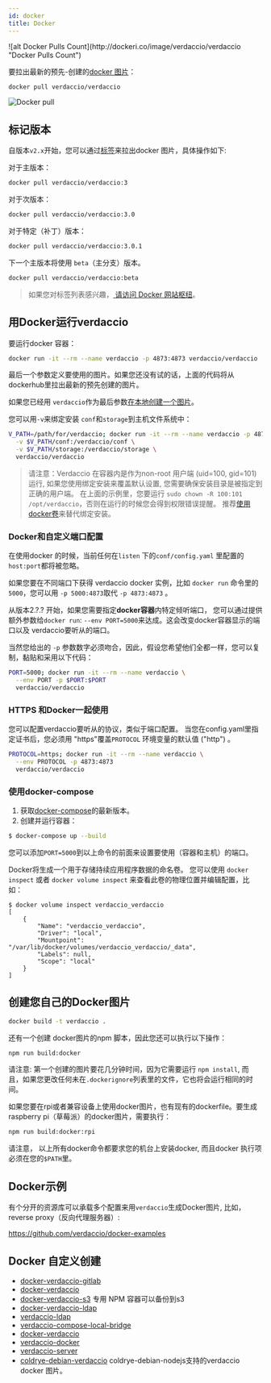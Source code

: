 ```yaml
---
id: docker
title: Docker
---
```

<div class="docker-count">
  ![alt Docker Pulls Count](http://dockeri.co/image/verdaccio/verdaccio "Docker Pulls Count")
</div>

要拉出最新的预先-创建的[docker 图片](https://hub.docker.com/r/verdaccio/verdaccio/)：

```bash
docker pull verdaccio/verdaccio
```

![Docker pull](/svg/docker_verdaccio.gif)

## 标记版本

自版本`v2.x`开始，您可以通过[标签](https://hub.docker.com/r/verdaccio/verdaccio/tags/)来拉出docker 图片，具体操作如下:

对于主版本：

```bash
docker pull verdaccio/verdaccio:3
```

对于次版本：

```bash
docker pull verdaccio/verdaccio:3.0
```

对于特定（补丁）版本：

```bash
docker pull verdaccio/verdaccio:3.0.1
```

下一个主版本将使用 `beta`（主分支）版本。

```bash
docker pull verdaccio/verdaccio:beta
```

> 如果您对标签列表感兴趣，[ 请访问 Docker 网站枢纽](https://hub.docker.com/r/verdaccio/verdaccio/tags/)。

## 用Docker运行verdaccio

要运行docker 容器：

```bash
docker run -it --rm --name verdaccio -p 4873:4873 verdaccio/verdaccio
```

最后一个参数定义要使用的图片。如果您还没有试的话，上面的代码将从dockerhub里拉出最新的预先创建的图片。

如果您已经用 `verdaccio`作为最后参数[在本地创建一个图片](#build-your-own-docker-image)。

您可以用`-v`来绑定安装 `conf`和`storage`到主机文件系统中：

```bash
V_PATH=/path/for/verdaccio; docker run -it --rm --name verdaccio -p 4873:4873 \
  -v $V_PATH/conf:/verdaccio/conf \
  -v $V_PATH/storage:/verdaccio/storage \
  verdaccio/verdaccio
```

> 请注意：Verdaccio 在容器内是作为non-root 用户端 (uid=100, gid=101) 运行, 如果您使用绑定安装来覆盖默认设置, 您需要确保安装目录是被指定到正确的用户端。 在上面的示例里，您要运行 `sudo chown -R 100:101 /opt/verdaccio`，否则在运行的时候您会得到权限错误提醒。 推荐[使用docker卷](https://docs.docker.com/storage/volumes/)来替代绑定安装。

### Docker和自定义端口配置

在使用docker 的时候，当前任何在`listen` 下的`conf/config.yaml` 里配置的`host:port`都将被忽略。

如果您要在不同端口下获得 verdaccio docker 实例，比如 `docker run` 命令里的`5000`，您可以用 `-p 5000:4873`取代 `-p 4873:4873` 。

从版本2.?.? 开始，如果您需要指定**docker容器**内特定倾听端口， 您可以通过提供额外参数给`docker run`: `--env PORT=5000`来达成。这会改变docker容器显示的端口以及 verdaccio要听从的端口。

当然您给出的 `-p` 参数数字必须吻合，因此，假设您希望他们全都一样，您可以复制，黏贴和采用以下代码：

```bash
PORT=5000; docker run -it --rm --name verdaccio \
  --env PORT -p $PORT:$PORT
  verdaccio/verdaccio
```

### HTTPS 和Docker一起使用

您可以配置verdaccio要听从的协议，类似于端口配置。 当您在config.yaml里指定证书后，您必须用 "https"覆盖`PROTOCOL` 环境变量的默认值 ("http") 。

```bash
PROTOCOL=https; docker run -it --rm --name verdaccio \
  --env PROTOCOL -p 4873:4873
  verdaccio/verdaccio
```

### 使用docker-compose

1. 获取[docker-compose](https://github.com/docker/compose)的最新版本。
2. 创建并运行容器：

```bash
$ docker-compose up --build
```

您可以添加`PORT=5000`到以上命令的前面来设置要使用（容器和主机）的端口。

Docker将生成一个用于存储持续应用程序数据的命名卷。 您可以使用 `docker inspect` 或者 `docker volume inspect` 来查看此卷的物理位置并编辑配置，比如：

    $ docker volume inspect verdaccio_verdaccio
    [
        {
            "Name": "verdaccio_verdaccio",
            "Driver": "local",
            "Mountpoint": "/var/lib/docker/volumes/verdaccio_verdaccio/_data",
            "Labels": null,
            "Scope": "local"
        }
    ]
    
    

## 创建您自己的Docker图片

```bash
docker build -t verdaccio .
```

还有一个创建 docker图片的npm 脚本，因此您还可以执行以下操作：

```bash
npm run build:docker
```

请注意: 第一个创建的图片要花几分钟时间，因为它需要运行 `npm install`, 而且，如果您更改任何未在`.dockerignore`列表里的文件，它也将会运行相同的时间。

如果您要在rpi或者兼容设备上使用docker图片，也有现有的dockerfile。要生成raspberry pi（草莓派）的docker图片，需要执行：

```bash
npm run build:docker:rpi
```

请注意， 以上所有docker命令都要求您的机台上安装docker, 而且docker 执行项必须在您的`$PATH`里。

## Docker示例

有个分开的资源库可以承载多个配置来用`verdaccio`生成Docker图片, 比如，reverse proxy（反向代理服务器）:

<https://github.com/verdaccio/docker-examples>

## Docker 自定义创建

* [docker-verdaccio-gitlab](https://github.com/snics/docker-verdaccio-gitlab)
* [docker-verdaccio](https://github.com/deployable/docker-verdaccio)
* [docker-verdaccio-s3](https://github.com/asynchrony/docker-verdaccio-s3) 专用 NPM 容器可以备份到s3
* [docker-verdaccio-ldap](https://github.com/snadn/docker-verdaccio-ldap)
* [verdaccio-ldap](https://github.com/nathantreid/verdaccio-ldap)
* [verdaccio-compose-local-bridge](https://github.com/shingtoli/verdaccio-compose-local-bridge)
* [docker-verdaccio](https://github.com/Global-Solutions/docker-verdaccio)
* [verdaccio-docker](https://github.com/idahobean/verdaccio-docker)
* [verdaccio-server](https://github.com/andru255/verdaccio-server)
* [coldrye-debian-verdaccio](https://github.com/coldrye-docker/coldrye-debian-verdaccio) coldrye-debian-nodejs支持的verdaccio docker 图片。